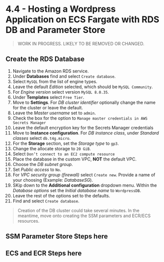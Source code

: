 # 4.4 - Hosting a Wordpress Application on ECS Fargate with RDS DB and Parameter Store

> WORK IN PROGRESS. LIKELY TO BE REMOVED OR CHANGED.

## Create the RDS Database

1. Navigate to the Amazon RDS service.
2. Under **Databases** find and select `Create database`.
3. Select `MySQL` from the list of engine types.
4. Leave the default _Edition_ selected, which should be `MySQL Community`.
5. For _Engine version_ select version `MySQL 8.0.35`.
5. Under **Templates** select `Free Tier`.
7. Move to **Settings**. For _DB cluster identifier_ optionally change the name for the cluster or leave the default.
7. Leave the _Master username_ set to `admin`.
8. Check the box for the option to `Manage master credentials in AWS Secrets Manager`
9. Leave the default encryption key for the Secrets Manager credentials
10. Move to **Instance configuration**. For _DB instance class_, under _Standard classes_ select `db.t4g.micro`.
11. For the **Storage** section, set the _Storage type_ to `gp3`.
12. Change the allocate storage to `20 GiB`.
13. Select `Don’t connect to an EC2 compute resource`
14. Place the database in the custom VPC, **NOT** the default VPC.
15. Choose the _DB subnet group_.
16. Set _Public access_ to `No`.
18. For _VPC security group (firewall)_ select `Create new`. Provide a name of your choosing (Example: _DatabaseSG_).
21. SKip down to the **Additional configuration** dropdown menu. Within the _Database options_ set the _Initial database name_ to `WordpressDB`.
21. Leave the rest of the options set to the defaults.
22. Find and select `Create database`.

> Creation of the DB cluster could take several minutes. In the meantime, move onto creating the SSM parameters and ECR/ECS resources.

## SSM Parameter Store Steps here

## ECS and ECR Steps here